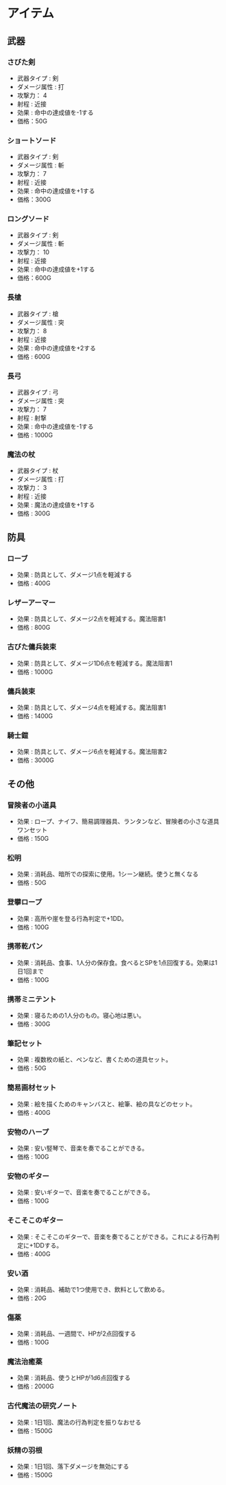 # アイテム

## 武器

### さびた剣
- 武器タイプ : 剣
- ダメージ属性 : 打
- 攻撃力： 4
- 射程 : 近接
- 効果 : 命中の達成値を-1する
- 価格：50G

### ショートソード
- 武器タイプ : 剣
- ダメージ属性 : 斬
- 攻撃力： 7
- 射程 : 近接
- 効果 : 命中の達成値を+1する
- 価格：300G

### ロングソード
- 武器タイプ : 剣
- ダメージ属性 : 斬
- 攻撃力： 10
- 射程 : 近接
- 効果 : 命中の達成値を+1する
- 価格：600G

### 長槍
- 武器タイプ : 槍
- ダメージ属性 : 突
- 攻撃力： 8
- 射程 : 近接
- 効果 : 命中の達成値を+2する
- 価格 : 600G

### 長弓
- 武器タイプ : 弓
- ダメージ属性 : 突
- 攻撃力： 7
- 射程 : 射撃
- 効果 : 命中の達成値を-1する
- 価格 : 1000G

### 魔法の杖
- 武器タイプ : 杖
- ダメージ属性 : 打
- 攻撃力： 3
- 射程 : 近接
- 効果 : 魔法の達成値を+1する
- 価格 : 300G

## 防具

### ローブ
- 効果 : 防具として、ダメージ1点を軽減する
- 価格 : 400G

### レザーアーマー
- 効果 : 防具として、ダメージ2点を軽減する。魔法阻害1
- 価格 : 800G

### 古びた傭兵装束
- 効果 : 防具として、ダメージ1D6点を軽減する。魔法阻害1
- 価格 : 1000G

### 傭兵装束
- 効果 : 防具として、ダメージ4点を軽減する。魔法阻害1
- 価格 : 1400G

### 騎士鎧
- 効果 : 防具として、ダメージ6点を軽減する。魔法阻害2
- 価格 : 3000G

## その他

### 冒険者の小道具
- 効果 : ロープ、ナイフ、簡易調理器具、ランタンなど、冒険者の小さな道具ワンセット
- 価格 : 150G

### 松明
- 効果 : 消耗品、暗所での探索に使用。1シーン継続。使うと無くなる
- 価格 : 50G

### 登攀ロープ
- 効果 : 高所や崖を登る行為判定で+1DD。
- 価格 : 100G

### 携帯乾パン
- 効果 : 消耗品、食事、1人分の保存食。食べるとSPを1点回復する。効果は1日1回まで
- 価格 : 100G

### 携帯ミニテント
- 効果 : 寝るための1人分のもの。寝心地は悪い。
- 価格 : 300G

### 筆記セット
- 効果 : 複数枚の紙と、ペンなど、書くための道具セット。
- 価格 : 50G

### 簡易画材セット
- 効果 : 絵を描くためのキャンバスと、絵筆、絵の具などのセット。
- 価格 : 400G

### 安物のハープ
- 効果 : 安い竪琴で、音楽を奏でることができる。
- 価格 : 100G

### 安物のギター
- 効果 : 安いギターで、音楽を奏でることができる。
- 価格 : 100G

### そこそこのギター
- 効果 : そこそこのギターで、音楽を奏でることができる。これによる行為判定に+1DDする。
- 価格 : 400G

### 安い酒
- 効果 : 消耗品、補助で1つ使用でき、飲料として飲める。
- 価格 : 20G

### 傷薬
- 効果 : 消耗品、一週間で、HPが2点回復する
- 価格 : 100G

### 魔法治癒薬
- 効果 : 消耗品、使うとHPが1d6点回復する
- 価格 : 2000G

### 古代魔法の研究ノート
- 効果 : 1日1回、魔法の行為判定を振りなおせる
- 価格 : 1500G

### 妖精の羽根
- 効果 : 1日1回、落下ダメージを無効にする
- 価格 : 1500G
